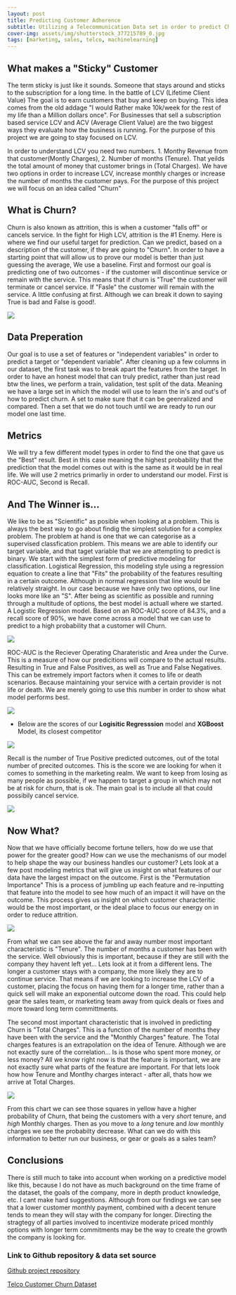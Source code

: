 ```yaml
---
layout: post
title: Predicting Customer Adherence
subtitle: Utilizing a Telecommunication Data set in order to predict Churn
cover-img: assets/img/shutterstock_377215789_0.jpg
tags: [marketing, sales, telco, machinelearning]
---
```


## What makes a "Sticky" Customer

The term sticky is just like it sounds. Someone that stays around and sticks to the subscription for a long time. In the battle of LCV (Lifetime Client Value) The goal is to earn customers that buy and keep on buying. This idea comes from the old addage "I would Rather make 10k/week for the rest of my life than a Million dollars once". For Businesses that sell a subscription based service LCV and ACV (Average Client Value) are the two biggest ways they evaluate how the business is running. For the purpose of this project we are going to stay focused on LCV. 

In order to understand LCV you need two numbers. 1. Monthy Revenue from that customer(Montly Charges), 2. Number of months (Tenure). That yeilds the total amount of money that customer brings in (Total Charges). We have two options in order to increase LCV, increase monthly charges or increase the number of months the customer pays. For the purpose of this project we will focus on an idea called "Churn"

## What is Churn?

Churn is also known as attrition, this is when a customer "falls off" or cancels service. In the fight for High LCV, attrition is the #1 Enemy. Here is where we find our useful target for prediction. Can we predict, based on a description of the customer, if they are going to "Churn". In order to have a starting point that will allow us to prove our model is better than just guessing the average, We use a baseline. First and formost our goal is predicting one of two outcomes - if the customer will discontinue service or remain with the service. This means that if churn is "True" the customer will terminate or cancel service. If "Fasle" the customer will remain with the service. A little confusing at first. Although we can break it down to saying True is bad and False is good!. 

<img src="/assets/img/carbon (1).png">

## Data Preperation

Our goal is to use a set of features or "independent variables" in order to predict a target or "dependent variable". After cleaning up a few columns in our dataset, the first task was to break apart the features from the target. In order to have an honest model that can truly predict, rather than just read btw the lines, we perform a train, validation, test split of the data. Meaning we have a large set in which the model will use to learn the in's and out's of how to predict churn. A set to make sure that it can be geenralized and compared. Then a set that we do not touch until we are ready to run our model one last time.

## Metrics

We will try a few different model types in order to find the one that gave us the "Best" result. Best in this case meaning the highest probability that the prediction that the model comes out with is the same as it would be in real life. We will use 2 metrics primarliy in order to understand our model. First is ROC-AUC, Second is Recall.

## And The Winner is...

We like to be as "Scientific" as posible when looking at a problem. This is always the best way to go about findig the simplest solution for a complex problem. The problem at hand is one that we can categorise as a supervised classfication problem. This means we are able to identify our target variable, and that taget variable that we are attempting to predict is binary. We start with the simplest form of predictive modeling for classification. Logistical Regression, this modeling style using a regression equation to create a line that "Fits" the probability of the features resulting in a certain outcome. Although in normal regression that line would be relatively straight. In our case because we have only two options, our line looks more like an "S". After being as scientific as possible and running through a multitude of options, the best model is actuall where we started. A Logistic Regression model. Based on an ROC-AUC score of 84.3%, and a recall score of 90%, we have come across a model that we can use to predict to a high probability that a customer will Churn.

<img src="/assets/img/lin model.png"> 

ROC-AUC is the Reciever Operating Charateristic and Area under the Curve. This is a measure of how our predicitions will compare to the actual results. Resulting in True and False Positives, as well as True and False Negatives. This can be extremely import factors when it comes to life or death scenarios. Because maintaining your service with a certain provider is not life or death. We are merely going to use this number in order to show what model performs best. 

<img src="/assets/img/ROC-AUC-curve.png">

- Below are the scores of our **Logisitic Regresssion** model and **XGBoost** Model, its closest competitor

<img src="/assets/img/ROC-AUC-carbon.png">

Recall is the number of True Positive predicted outcomes, out of the total number of precited outcomes. This is the score we are looking for when it comes to something in the marketing realm. We want to keep from losing as many people as possible, if we happen to target a group in which may not be at risk for churn, that is ok. The main goal is to include all that could possibily cancel service.  

<img src="/assets/img/carbon (2).png">

## Now What? 

Now that we have officially become fortune tellers, how do we use that power for the greater good? How can we use the mechanisms of our model to help shape the way our business handles our customer? Lets look at a few post modeling metrics that will give us insight on what features of our data have the largest impact on the outcome. First is the "Permutation Importance" This is a process of jumbling up each feature and re-inputting that feature into the model to see how much of an impact it will have on the outcome. This process gives us insight on which customer characteritic would be the most important, or the ideal place to focus our energy on in order to reduce attrition.

<img src="/assets/img/newplot.png">

From what we can see above the far and away number most important characteristic is "Tenure". The number of months a customer has been with the service. Well obviously this is important, because if they are still with the company they havent left yet... Lets look at it from a different lens. The longer a customer stays with a company, the more likely they are to continue service. That means if we are looking to increase the LCV of a customer, placing the focus on having them for a longer time, rather than a quick sell will make an exponential outcome down the road. This could help gear the sales team, or marketing team away from quick deals or fixes and more toward long term committments. 

The second most important characteristic that is involved in predicting Churn is "Total Charges". This is a function of the number of months they have been with the service and the "Monthly Charges" feature. The Total charges features is an extrapolation on the idea of Tenure. Although we are not exactly sure of the correlation... Is is those who spent more money, or less money? All we know right now is that the feature is important, we are not exactly sure what parts of the feature are important. For that lets look how how Tenure and Montlhy charges interact - after all, thats how we arrive at Total Charges. 

<img src="/assets/img/pdpinteract.png">

From this chart we can see those squares in yellow have a higher probability of Churn, that being the customers with a very _short_ tenure, and _high_ Monthly charges. Then as you move to a _long_ tenure and _low_ monthly charges we see the probabilty decrease. What can we do with this information to better run our business, or gear or goals as a sales team?

## Conclusions

There is still much to take into account when working on a predictive model like this, because I do not have as much background on the time frame of the dataset, the goals of the company, more in depth product knowledge, etc. I cant make hard suggestions. Although from our findings we can see that a lower customer monthly payment, combined with a decent tenure tends to mean they will stay with the company for longer. Directing the stragtegy of all parties involved to incentivize moderate priced monthly options with longer term commitments may be the way to create the growth the company is looking for. 

### Link to Github repository & data set source 

[Github project repository](https://github.com/trevorwjames/Build_week2)

[Telco Customer Churn Dataset](https://www.kaggle.com/palashfendarkar/wa-fnusec-telcocustomerchurn)


